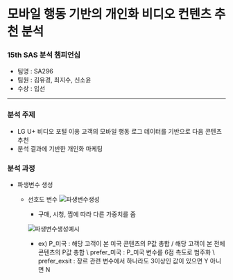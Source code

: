 # 모바일 행동 기반의 개인화 비디오 컨텐츠 추천 분석
### 15th SAS 분석 챔피언십
- 팀명 : SA296
- 팀원 : 김유경, 최지수, 신소윤
- 수상 : 입선
---
### 분석 주제
- LG U+ 비디오 포털 이용 고객의 모바일 행동 로그 데이터를 기반으로 다음 콘텐츠 추천
- 분석 결과에 기반한 개인화 마케팅

### 분석 과정
- 파생변수 생성
  - 선호도 변수
    ![파생변수생성](https://user-images.githubusercontent.com/90254892/236656726-f5e239eb-470f-49cb-b716-5174b25e7281.png)
      - 구매, 시청, 찜에 따라 다른 가중치를 줌
    
    ![파생변수생성예시](https://user-images.githubusercontent.com/90254892/236656727-605b4bf6-f517-4eb6-ba8f-185a98fd0ee9.png)
      - ex) P_미국 : 해당 고객이 본 미국 콘텐츠의 P값 총합 / 해당 고객이 본 전체 콘텐츠의 P값 총합 \\
            prefer_미국 : P_미국 변수를 6점 측도로 범주화 \\
            prefer_exsit : 장르 관련 변수에서 하나라도 3이상인 값이 있으면 Y 아니면 N
     

 
